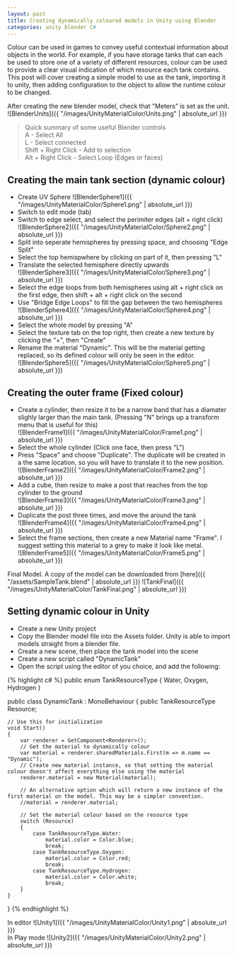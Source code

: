 ```yaml
---
layout: post
title: Creating dynamically coloured models in Unity using Blender
categories: unity blender C#
---
```


Colour can be used in games to convey useful contextual information about objects in the world. For example, if you have storage tanks that can each be used to store one of a variety of different resources, colour can be used to provide a clear visual indication of which resource each tank contains. 
This post will cover creating a simple model to use as the tank, importing it to unity, then adding configuration to the object to allow the runtime colour to be changed.

After creating the new blender model, check that "Meters" is set as the unit.  
![BlenderUnits]({{ "/images/UnityMaterialColor/Units.png" | absolute_url }})  

>Quick summary of some useful Blender controls  
>A - Select All  
>L - Select connected  
>Shift + Right Click - Add to selection  
>Alt + Right Click - Select Loop (Edges or faces)  

## Creating the main tank section (dynamic colour)

- Create UV Sphere
![BlenderSphere1]({{ "/images/UnityMaterialColor/Sphere1.png" | absolute_url }})  
- Switch to edit mode (tab)
- Switch to edge select, and select the perimiter edges (alt + right click)  
![BlenderSphere2]({{ "/images/UnityMaterialColor/Sphere2.png" | absolute_url }}) 
- Split into seperate hemispheres by pressing space, and choosing "Edge Split"
- Select the top hemispwhere by clicking on part of it, then pressing "L"
- Translate the selected hemisphere directly upwards  
![BlenderSphere3]({{ "/images/UnityMaterialColor/Sphere3.png" | absolute_url }}) 
- Select the edge loops from both hemispheres using alt + right click on the first edge, then shift + alt + right click on the second
- Use "Bridge Edge Loops" to fill the gap between the two hemispheres  
![BlenderSphere4]({{ "/images/UnityMaterialColor/Sphere4.png" | absolute_url }})  
- Select the whole model by pressing "A"
- Select the texture tab on the top right, then create a new texture by clicking the "+", then "Create"
- Rename the material "Dynamic". This will be the material getting replaced, so its defined colour will only be seen in the editor.  
![BlenderSphere5]({{ "/images/UnityMaterialColor/Sphere5.png" | absolute_url }})  

## Creating the outer frame (Fixed colour)

- Create a cylinder, then resize it to be a narrow band that has a diamater slighly larger than the main tank. (Pressing "N" brings up a transform menu that is useful for this)  
![BlenderFrame1]({{ "/images/UnityMaterialColor/Frame1.png" | absolute_url }})  
- Select the whole cylinder (Click one face, then press "L") 
- Press "Space" and choose "Duplicate". The duplicate will be created in a the same location, so you will have to translate it to the new position.  
![BlenderFrame2]({{ "/images/UnityMaterialColor/Frame2.png" | absolute_url }}) 
- Add a cube, then resize to make a post that reaches from the top cylinder to the ground  
![BlenderFrame3]({{ "/images/UnityMaterialColor/Frame3.png" | absolute_url }})  
- Duplicate the post three times, and move the around the tank  
![BlenderFrame4]({{ "/images/UnityMaterialColor/Frame4.png" | absolute_url }})  
- Select the frame sections, then create a new Material name "Frame". I suggest setting this material to a grey to make it look like metal.  
![BlenderFrame5]({{ "/images/UnityMaterialColor/Frame5.png" | absolute_url }}) 

Final Model. A copy of the model can be downloaded from [here]({{ "/assets/SampleTank.blend" | absolute_url }})
![TankFinal]({{ "/images/UnityMaterialColor/TankFinal.png" | absolute_url }})  


## Setting dynamic colour in Unity
- Create a new Unity project
- Copy the Blender model file into the Assets folder. Unity is able to import models straight from a blender file.
- Create a new scene, then place the tank model into the scene
- Create a new script called "DynamicTank"
- Open the script using the editor of you choice, and add the following:

{% highlight c# %}
public enum TankResourceType
{
    Water,
    Oxygen,
    Hydrogen
}

public class DynamicTank : MonoBehaviour {
    public TankResourceType Resource;


    // Use this for initialization
    void Start()
    {
        var renderer = GetComponent<Renderer>();
        // Get the material to dynamically colour
        var material = renderer.sharedMaterials.First(m => m.name == "Dynamic");
        // Create new material instance, so that setting the material colour doesn't affect everything else using the material
        renderer.material = new Material(material);

        // An alternative option which will return a new instance of the first material on the model. This may be a simpler convention.
        //material = renderer.material;

        // Set the material colour based on the resource type
        switch (Resource)
        {
            case TankResourceType.Water:
                material.color = Color.blue;
                break;
            case TankResourceType.Oxygen:
                material.color = Color.red;
                break;
            case TankResourceType.Hydrogen:
                material.color = Color.white;
                break;
        }
    }
}
{% endhighlight %}

In editor
![Unity1]({{ "/images/UnityMaterialColor/Unity1.png" | absolute_url }})  
In Play mode
![Unity2]({{ "/images/UnityMaterialColor/Unity2.png" | absolute_url }})  
